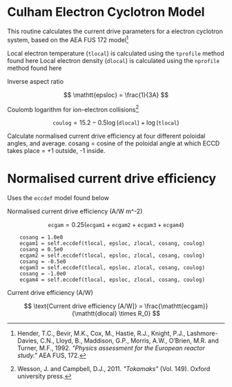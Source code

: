 # Culham Electron Cyclotron Model

This routine calculates the current drive parameters for a electron cyclotron system, based on the AEA FUS 172 model[^1]

Local electron temperature $(\mathtt{tlocal})$ is calculated using the `tprofile` method found here 
Local electron density $(\mathtt{dlocal})$ is calculated using the `nprofile` method found here

Inverse aspect ratio

$$
\mathtt{epsloc} = \frac{1}{3A}
$$

Coulomb logarithm for ion-electron collisions[^2]

$$
\mathtt{coulog} = 15.2 - 0.5\log({\mathtt{dlocal}}) + \log({\mathtt{tlocal}})
$$

Calculate normalised current drive efficiency at four different poloidal angles, and average.
cosang = cosine of the poloidal angle at which ECCD takes place = +1 outside, -1 inside.

# Normalised current drive efficiency

Uses the `eccdef` model found below




Normalised current drive efficiency (A/W $\text{m^{-2}}$)

$$
\mathtt{ecgam} = 0.25(\mathtt{ecgam1} + \mathtt{ecgam2} +\mathtt{ecgam3} + \mathtt{ecgam4})
 $$      
       
        cosang = 1.0e0
        ecgam1 = self.eccdef(tlocal, epsloc, zlocal, cosang, coulog)
        cosang = 0.5e0
        ecgam2 = self.eccdef(tlocal, epsloc, zlocal, cosang, coulog)
        cosang = -0.5e0
        ecgam3 = self.eccdef(tlocal, epsloc, zlocal, cosang, coulog)
        cosang = -1.0e0
        ecgam4 = self.eccdef(tlocal, epsloc, zlocal, cosang, coulog)


Current drive efficiency (A/W)

$$
\text{Current drive efficiency [A/W]} = \frac{\mathtt{ecgam}}{\mathtt{dlocal} \times R_0}
$$



[^1]: Hender, T.C., Bevir, M.K., Cox, M., Hastie, R.J., Knight, P.J., Lashmore-Davies, C.N., Lloyd, B., Maddison, G.P., Morris, A.W., O’Brien, M.R. and Turner, M.F., 1992. *"Physics assessment for the European reactor study."* AEA FUS, 172.

[^2]: Wesson, J. and Campbell, D.J., 2011. *"Tokamaks"* (Vol. 149). Oxford university press.